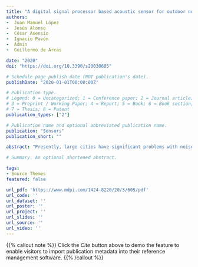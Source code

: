 ```yaml
---
title: "A digital signal processor based acoustic sensor for outdoor noise monitoring in smart cities"
authors:
-  Juan Manuel López
-  Jesús Alonso
-  César Asensio
-  Ignacio Pavón
-  Admin
-  Guillermo de Arcas

date: "2020"
doi: "https://doi.org/10.3390/s20030605"

# Schedule page publish date (NOT publication's date).
publishDate: "2020-01-01T00:00:00Z"

# Publication type.
# Legend: 0 = Uncategorized; 1 = Conference paper; 2 = Journal article;
# 3 = Preprint / Working Paper; 4 = Report; 5 = Book; 6 = Book section;
# 7 = Thesis; 8 = Patent
publication_types: ["2"]

# Publication name and optional abbreviated publication name.
publication: "Sensors"
publication_short: ""

abstract: "Presently, large cities have significant problems with noise pollution due to human activity. Transportation, economic activities, and leisure activities have an important impact on noise pollution. Acoustic noise monitoring must be done with equipment of high quality. Thus, long-term noise monitoring is a high-cost activity for administrations. For this reason, new alternative technological solutions are being used to reduce the costs of measurement instruments. This article presents a design for a versatile electronic device to measure outdoor noise. This device has been designed according to the technical standards for this type of instrument, which impose strict requirements on both the design and the quality of the device’s measurements. This instrument has been designed under the original equipment manufacturer (OEM) concept, so the microphone–electronics set can be used as a sensor that can be connected to any microprocessor-based device, and therefore can be easily attached to a monitoring network. To validate the instrument’s design, the device has been tested following the regulations of the calibration laboratories for sound level meters (SLM). These tests allowed us to evaluate the behavior of the electronics and the microphone, obtaining different results for these two elements. The results show that the electronics and algorithms implemented fully fit within the requirements of type 1 noise measurement instruments. However, the use of an electret microphone reduces the technical features of the designed instrument, which can only fully fit the requirements of type 2 noise measurement instruments. This situation shows that the microphone is a key element in this kind of instrument and an important element in the overall price. To test the instrument’s quality and show how it can be used for monitoring noise in smart wireless acoustic sensor networks, the designed equipment was connected to a commercial microprocessor board and inserted into the infrastructure of an existing outdoor monitoring network. This allowed us to deploy a low-cost sub-network in the city of Málaga (Spain) to analyze the noise of conflict areas due to high levels of leisure noise. The results obtained with this equipment are also shown. It has been verified that this equipment meets the similar requirements to those obtained for type 2 instruments for measuring outdoor noise. The designed equipment is a two-channel instrument, that simultaneously measures, in real time, 86 sound noise parameters for each channel, such as the equivalent continuous sound level (Leq) (with Z, C, and A frequency weighting), the peak level (with Z, C, and A frequency weighting), the maximum and minimum levels (with Z, C, and A frequency weighting), and the impulse, fast, and slow time weighting; seven percentiles (1%, 5%, 10%, 50%, 90%, 95%, and 99%); as well as continuous equivalent sound pressure levels in the one-third octave and octave frequency bands."

# Summary. An optional shortened abstract.

tags:
- Source Themes
featured: false

url_pdf: 'https://www.mdpi.com/1424-8220/20/3/605/pdf'
url_code: ''
url_dataset: ''
url_poster: ''
url_project: ''
url_slides: ''
url_source: ''
url_video: ''
---
```

{{% callout note %}}
Click the _Cite_ button above to demo the feature to enable visitors to import publication metadata into their reference management software.
{{% /callout %}}
                            